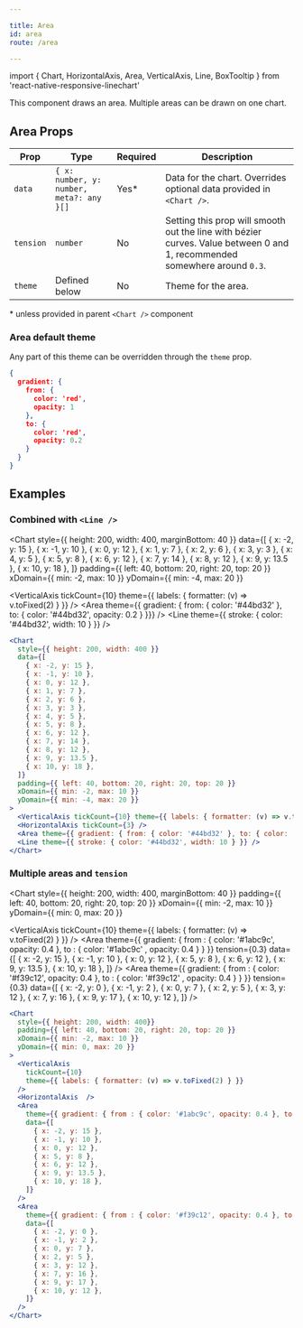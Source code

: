 ```yaml
---

title: Area
id: area
route: /area

---
```


import { Chart, HorizontalAxis, Area, VerticalAxis, Line, BoxTooltip } from 'react-native-responsive-linechart'

This component draws an area. Multiple areas can be drawn on one chart.

## Area Props
| Prop        | Type | Required | Description
| ----------- | ----------- | ------------- | ------ |
| `data`      | `{ x: number, y: number, meta?: any }[]` | Yes* | Data for the chart. Overrides optional data provided in `<Chart />`.  |
| `tension`      | `number` | No | Setting this prop will smooth out the line with bézier curves. Value between 0 and 1, recommended somewhere around `0.3`. |
| `theme`   | Defined below        | No | Theme for the area.  |

\* unless provided in parent `<Chart />` component

### Area default theme
Any part of this theme can be overridden through the `theme` prop.
```json
{
  gradient: {
    from: {
      color: 'red',
      opacity: 1
    },
    to: {
      color: 'red',
      opacity: 0.2
    }
  }
}
```

## Examples 



### Combined with `<Line />`

<Chart
  style={{ height: 200, width: 400, marginBottom: 40 }}
  data={[
    { x: -2, y: 15 },
    { x: -1, y: 10 },
    { x: 0, y: 12 },
    { x: 1, y: 7 },
    { x: 2, y: 6 },
    { x: 3, y: 3 },
    { x: 4, y: 5 },
    { x: 5, y: 8 },
    { x: 6, y: 12 },
    { x: 7, y: 14 },
    { x: 8, y: 12 },
    { x: 9, y: 13.5 },
    { x: 10, y: 18 },
  ]}
  padding={{ left: 40, bottom: 20, right: 20, top: 20 }}
  xDomain={{ min: -2, max: 10 }}
  yDomain={{ min: -4, max: 20 }}
>
  <VerticalAxis tickCount={10} theme={{ labels: { formatter: (v) => v.toFixed(2) } }} />
  <HorizontalAxis tickCount={3} />
  <Area theme={{ gradient: { from: { color: '#44bd32' }, to: { color: '#44bd32', opacity: 0.2 } }}} />
  <Line theme={{ stroke: { color: '#44bd32', width: 10 } }} />
</Chart>

```jsx
<Chart
  style={{ height: 200, width: 400 }}
  data={[
    { x: -2, y: 15 },
    { x: -1, y: 10 },
    { x: 0, y: 12 },
    { x: 1, y: 7 },
    { x: 2, y: 6 },
    { x: 3, y: 3 },
    { x: 4, y: 5 },
    { x: 5, y: 8 },
    { x: 6, y: 12 },
    { x: 7, y: 14 },
    { x: 8, y: 12 },
    { x: 9, y: 13.5 },
    { x: 10, y: 18 },
  ]}
  padding={{ left: 40, bottom: 20, right: 20, top: 20 }}
  xDomain={{ min: -2, max: 10 }}
  yDomain={{ min: -4, max: 20 }}
>
  <VerticalAxis tickCount={10} theme={{ labels: { formatter: (v) => v.toFixed(2) } }} />
  <HorizontalAxis tickCount={3} />
  <Area theme={{ gradient: { from: { color: '#44bd32' }, to: { color: '#44bd32', opacity: 0.2 } }}} />
  <Line theme={{ stroke: { color: '#44bd32', width: 10 } }} />
</Chart>
```

### Multiple areas and `tension`

<Chart
  style={{ height: 200, width: 400, marginBottom: 40 }}
  padding={{ left: 40, bottom: 20, right: 20, top: 20 }}
  xDomain={{ min: -2, max: 10 }}
  yDomain={{ min: 0, max: 20 }}
>
  <VerticalAxis
    tickCount={10}
    theme={{ labels: { formatter: (v) => v.toFixed(2) } }}
  />
  <HorizontalAxis  />
  <Area 
    theme={{ gradient: { from : { color: '#1abc9c', opacity: 0.4 }, to : { color: '#1abc9c' , opacity: 0.4 } } }} 
    tension={0.3}
    data={[
      { x: -2, y: 15 },
      { x: -1, y: 10 },
      { x: 0, y: 12 },
      { x: 5, y: 8 },
      { x: 6, y: 12 },
      { x: 9, y: 13.5 },
      { x: 10, y: 18 },
    ]} 
  />
  <Area 
    theme={{ gradient: { from : { color: '#f39c12', opacity: 0.4 }, to : { color: '#f39c12' , opacity: 0.4 } } }} 
    tension={0.3}
    data={[
      { x: -2, y: 0 },
      { x: -1, y: 2 },
      { x: 0, y: 7 },
      { x: 2, y: 5 },
      { x: 3, y: 12 },
      { x: 7, y: 16 },
      { x: 9, y: 17 },
      { x: 10, y: 12 },
    ]} 
  />
</Chart>

```jsx
<Chart
  style={{ height: 200, width: 400}}
  padding={{ left: 40, bottom: 20, right: 20, top: 20 }}
  xDomain={{ min: -2, max: 10 }}
  yDomain={{ min: 0, max: 20 }}
>
  <VerticalAxis
    tickCount={10}
    theme={{ labels: { formatter: (v) => v.toFixed(2) } }}
  />
  <HorizontalAxis  />
  <Area 
    theme={{ gradient: { from : { color: '#1abc9c', opacity: 0.4 }, to : { color: '#1abc9c' , opacity: 0.4 } } }} 
    data={[
      { x: -2, y: 15 },
      { x: -1, y: 10 },
      { x: 0, y: 12 },
      { x: 5, y: 8 },
      { x: 6, y: 12 },
      { x: 9, y: 13.5 },
      { x: 10, y: 18 },
    ]} 
  />
  <Area 
    theme={{ gradient: { from : { color: '#f39c12', opacity: 0.4 }, to : { color: '#f39c12' , opacity: 0.4 } } }} 
    data={[
      { x: -2, y: 0 },
      { x: -1, y: 2 },
      { x: 0, y: 7 },
      { x: 2, y: 5 },
      { x: 3, y: 12 },
      { x: 7, y: 16 },
      { x: 9, y: 17 },
      { x: 10, y: 12 },
    ]} 
  />
</Chart>
```